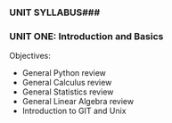 ### UNIT SYLLABUS###
### UNIT ONE: Introduction and Basics ###

Objectives:
  - General Python review
  - General Calculus review
  - General Statistics review
  - General Linear Algebra review
  - Introduction to GIT and Unix
